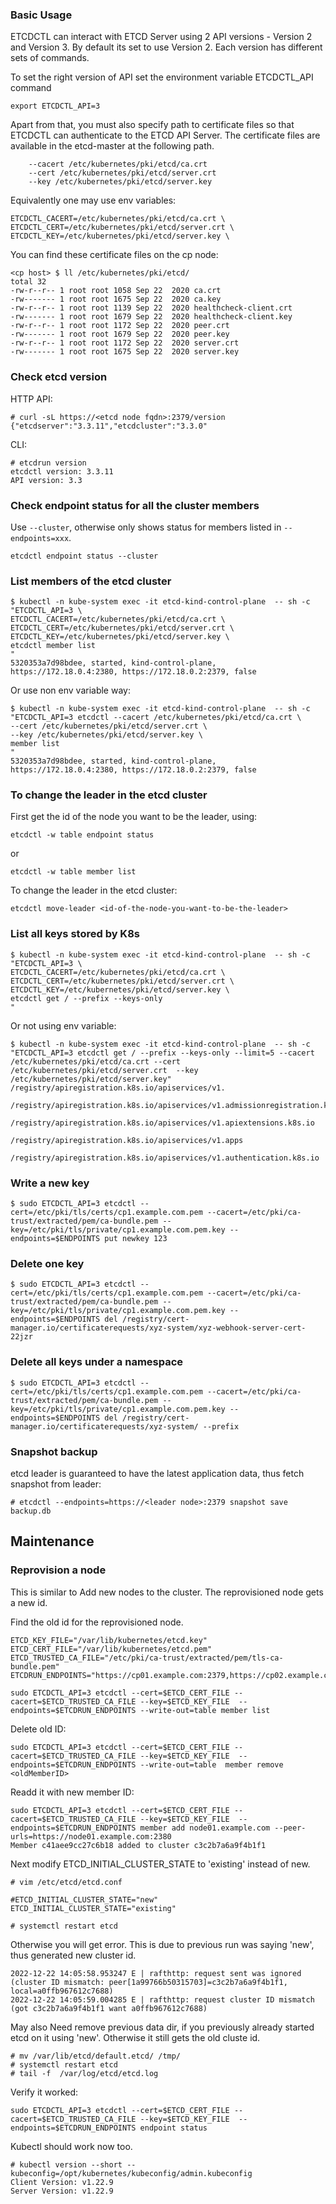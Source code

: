 ### Basic Usage

ETCDCTL can interact with ETCD Server using 2 API versions - Version 2 and Version 3.  By default its set to use Version 2. Each version has different sets of commands.

To set the right version of API set the environment variable ETCDCTL_API command

```
export ETCDCTL_API=3
```

Apart from that, you must also specify path to certificate files so that ETCDCTL can authenticate to the ETCD API Server. The certificate files are available in the etcd-master at the following path.

```
    --cacert /etc/kubernetes/pki/etcd/ca.crt
    --cert /etc/kubernetes/pki/etcd/server.crt
    --key /etc/kubernetes/pki/etcd/server.key
```

Equivalently one may use env variables:

```
ETCDCTL_CACERT=/etc/kubernetes/pki/etcd/ca.crt \
ETCDCTL_CERT=/etc/kubernetes/pki/etcd/server.crt \
ETCDCTL_KEY=/etc/kubernetes/pki/etcd/server.key \
```

You can find these certificate files on the cp node:

```
<cp host> $ ll /etc/kubernetes/pki/etcd/
total 32
-rw-r--r-- 1 root root 1058 Sep 22  2020 ca.crt
-rw------- 1 root root 1675 Sep 22  2020 ca.key
-rw-r--r-- 1 root root 1139 Sep 22  2020 healthcheck-client.crt
-rw------- 1 root root 1679 Sep 22  2020 healthcheck-client.key
-rw-r--r-- 1 root root 1172 Sep 22  2020 peer.crt
-rw------- 1 root root 1679 Sep 22  2020 peer.key
-rw-r--r-- 1 root root 1172 Sep 22  2020 server.crt
-rw------- 1 root root 1675 Sep 22  2020 server.key
```

### Check etcd version

HTTP API:

```
# curl -sL https://<etcd node fqdn>:2379/version
{"etcdserver":"3.3.11","etcdcluster":"3.3.0"
```

CLI:

```
# etcdrun version
etcdctl version: 3.3.11
API version: 3.3
```

### Check endpoint status for all the cluster members

Use `--cluster`, otherwise only shows status for members listed in `--endpoints=xxx`.

```
etcdctl endpoint status --cluster
```

### List members of the etcd cluster

```
$ kubectl -n kube-system exec -it etcd-kind-control-plane  -- sh -c "ETCDCTL_API=3 \
ETCDCTL_CACERT=/etc/kubernetes/pki/etcd/ca.crt \
ETCDCTL_CERT=/etc/kubernetes/pki/etcd/server.crt \
ETCDCTL_KEY=/etc/kubernetes/pki/etcd/server.key \
etcdctl member list
"
5320353a7d98bdee, started, kind-control-plane, https://172.18.0.4:2380, https://172.18.0.2:2379, false
```

Or use non env variable way:

```
$ kubectl -n kube-system exec -it etcd-kind-control-plane  -- sh -c "ETCDCTL_API=3 etcdctl --cacert /etc/kubernetes/pki/etcd/ca.crt \
--cert /etc/kubernetes/pki/etcd/server.crt \
--key /etc/kubernetes/pki/etcd/server.key \
member list
"
5320353a7d98bdee, started, kind-control-plane, https://172.18.0.4:2380, https://172.18.0.2:2379, false
```

### To change the leader in the etcd cluster

First get the id of the node you want to be the leader, using:

```
etcdctl -w table endpoint status
```

or 

```
etcdctl -w table member list
```

To change the leader in the etcd cluster:

```
etcdctl move-leader <id-of-the-node-you-want-to-be-the-leader>
```

### List all keys stored by K8s

```
$ kubectl -n kube-system exec -it etcd-kind-control-plane  -- sh -c "ETCDCTL_API=3 \
ETCDCTL_CACERT=/etc/kubernetes/pki/etcd/ca.crt \
ETCDCTL_CERT=/etc/kubernetes/pki/etcd/server.crt \
ETCDCTL_KEY=/etc/kubernetes/pki/etcd/server.key \
etcdctl get / --prefix --keys-only
"
```

Or not using env variable:

```
$ kubectl -n kube-system exec -it etcd-kind-control-plane  -- sh -c "ETCDCTL_API=3 etcdctl get / --prefix --keys-only --limit=5 --cacert /etc/kubernetes/pki/etcd/ca.crt --cert /etc/kubernetes/pki/etcd/server.crt  --key /etc/kubernetes/pki/etcd/server.key"
/registry/apiregistration.k8s.io/apiservices/v1.

/registry/apiregistration.k8s.io/apiservices/v1.admissionregistration.k8s.io

/registry/apiregistration.k8s.io/apiservices/v1.apiextensions.k8s.io

/registry/apiregistration.k8s.io/apiservices/v1.apps

/registry/apiregistration.k8s.io/apiservices/v1.authentication.k8s.io
```

### Write a new key

```
$ sudo ETCDCTL_API=3 etcdctl --cert=/etc/pki/tls/certs/cp1.example.com.pem --cacert=/etc/pki/ca-trust/extracted/pem/ca-bundle.pem --key=/etc/pki/tls/private/cp1.example.com.pem.key --endpoints=$ENDPOINTS put newkey 123
```

### Delete one key

```
$ sudo ETCDCTL_API=3 etcdctl --cert=/etc/pki/tls/certs/cp1.example.com.pem --cacert=/etc/pki/ca-trust/extracted/pem/ca-bundle.pem --key=/etc/pki/tls/private/cp1.example.com.pem.key --endpoints=$ENDPOINTS del /registry/cert-manager.io/certificaterequests/xyz-system/xyz-webhook-server-cert-22jzr
```

### Delete all keys under a namespace

```
$ sudo ETCDCTL_API=3 etcdctl --cert=/etc/pki/tls/certs/cp1.example.com.pem --cacert=/etc/pki/ca-trust/extracted/pem/ca-bundle.pem --key=/etc/pki/tls/private/cp1.example.com.pem.key --endpoints=$ENDPOINTS del /registry/cert-manager.io/certificaterequests/xyz-system/ --prefix
```

### Snapshot backup 

etcd leader is guaranteed to have the latest application data, thus fetch snapshot from leader:

```
# etcdctl --endpoints=https://<leader node>:2379 snapshot save backup.db
```

## Maintenance

### Reprovision a node

This is similar to Add new nodes to the cluster. The reprovisioned node gets a new id.


Find the old id for the reprovisioned node.

```
ETCD_KEY_FILE="/var/lib/kubernetes/etcd.key"
ETCD_CERT_FILE="/var/lib/kubernetes/etcd.pem"
ETCD_TRUSTED_CA_FILE="/etc/pki/ca-trust/extracted/pem/tls-ca-bundle.pem"
ETCDRUN_ENDPOINTS="https://cp01.example.com:2379,https://cp02.example.com:2379,https://cp03.example.com:2379"

sudo ETCDCTL_API=3 etcdctl --cert=$ETCD_CERT_FILE --cacert=$ETCD_TRUSTED_CA_FILE --key=$ETCD_KEY_FILE  --endpoints=$ETCDRUN_ENDPOINTS --write-out=table member list
```

Delete old ID:

```
sudo ETCDCTL_API=3 etcdctl --cert=$ETCD_CERT_FILE --cacert=$ETCD_TRUSTED_CA_FILE --key=$ETCD_KEY_FILE  --endpoints=$ETCDRUN_ENDPOINTS --write-out=table  member remove <oldMemberID>
```

Readd it with new member ID:

```
sudo ETCDCTL_API=3 etcdctl --cert=$ETCD_CERT_FILE --cacert=$ETCD_TRUSTED_CA_FILE --key=$ETCD_KEY_FILE  --endpoints=$ETCDRUN_ENDPOINTS member add node01.example.com --peer-urls=https://node01.example.com:2380
Member c41aee9cc27c6b18 added to cluster c3c2b7a6a9f4b1f1
```

Next modify ETCD_INITIAL_CLUSTER_STATE to 'existing' instead of new.

```
# vim /etc/etcd/etcd.conf

#ETCD_INITIAL_CLUSTER_STATE="new"
ETCD_INITIAL_CLUSTER_STATE="existing"

# systemctl restart etcd
```

Otherwise you will get error. This is due to previous run was saying 'new', thus generated new cluster id. 

```
2022-12-22 14:05:58.953247 E | rafthttp: request sent was ignored (cluster ID mismatch: peer[1a99766b50315703]=c3c2b7a6a9f4b1f1, local=a0ffb967612c7688)
2022-12-22 14:05:59.004285 E | rafthttp: request cluster ID mismatch (got c3c2b7a6a9f4b1f1 want a0ffb967612c7688)
```

May also Need remove previous data dir, if you previously already started etcd on it using 'new'. Otherwise it still gets the old cluste id.

```
# mv /var/lib/etcd/default.etcd/ /tmp/
# systemctl restart etcd
# tail -f  /var/log/etcd/etcd.log
```

Verify it worked:

```
sudo ETCDCTL_API=3 etcdctl --cert=$ETCD_CERT_FILE --cacert=$ETCD_TRUSTED_CA_FILE --key=$ETCD_KEY_FILE  --endpoints=$ETCDRUN_ENDPOINTS endpoint status
```

Kubectl should work now too.

```
# kubectl version --short --kubeconfig=/opt/kubernetes/kubeconfig/admin.kubeconfig
Client Version: v1.22.9
Server Version: v1.22.9
```

